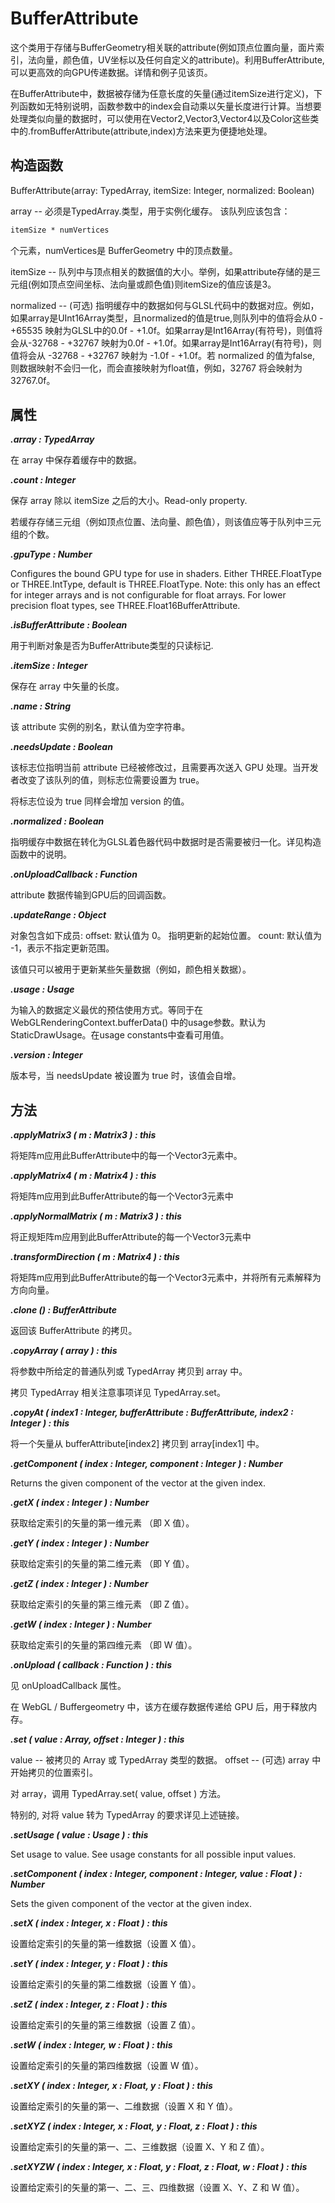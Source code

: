 # BufferAttribute

这个类用于存储与BufferGeometry相关联的attribute(例如顶点位置向量，面片索引，法向量，颜色值，UV坐标以及任何自定义的attribute)。利用BufferAttribute, 可以更高效的向GPU传递数据。详情和例子见该页。

在BufferAttribute中，数据被存储为任意长度的矢量(通过itemSize进行定义)，下列函数如无特别说明，函数参数中的index会自动乘以矢量长度进行计算。当想要处理类似向量的数据时，可以使用在Vector2,Vector3,Vector4以及Color这些类中的.fromBufferAttribute(attribute,index)方法来更为便捷地处理。

## 构造函数

BufferAttribute(array: TypedArray, itemSize: Integer, normalized: Boolean)

array -- 必须是TypedArray.类型，用于实例化缓存。
该队列应该包含：

```md
itemSize * numVertices
```

个元素，numVertices是 BufferGeometry 中的顶点数量。

itemSize -- 队列中与顶点相关的数据值的大小。举例，如果attribute存储的是三元组(例如顶点空间坐标、法向量或颜色值)则itemSize的值应该是3。

normalized -- (可选) 指明缓存中的数据如何与GLSL代码中的数据对应。例如，如果array是UInt16Array类型，且normalized的值是true,则队列中的值将会从0 - +65535 映射为GLSL中的0.0f - +1.0f。如果array是Int16Array(有符号)，则值将会从-32768 - +32767 映射为0.0f - +1.0f。如果array是Int16Array(有符号)，则值将会从 -32768 - +32767 映射为 -1.0f - +1.0f。若 normalized 的值为false, 则数据映射不会归一化，而会直接映射为float值，例如，32767 将会映射为 32767.0f。

## 属性

***.array : TypedArray***

在 array 中保存着缓存中的数据。

***.count : Integer***

保存 array 除以 itemSize 之后的大小。Read-only property.

若缓存存储三元组（例如顶点位置、法向量、颜色值），则该值应等于队列中三元组的个数。

***.gpuType : Number***

Configures the bound GPU type for use in shaders. Either THREE.FloatType or THREE.IntType, default is THREE.FloatType. Note: this only has an effect for integer arrays and is not configurable for float arrays. For lower precision float types, see THREE.Float16BufferAttribute.

***.isBufferAttribute : Boolean***

用于判断对象是否为BufferAttribute类型的只读标记.

***.itemSize : Integer***

保存在 array 中矢量的长度。

***.name : String***

该 attribute 实例的别名，默认值为空字符串。

***.needsUpdate : Boolean***

该标志位指明当前 attribute 已经被修改过，且需要再次送入 GPU 处理。当开发者改变了该队列的值，则标志位需要设置为 true。

将标志位设为 true 同样会增加 version 的值。

***.normalized : Boolean***

指明缓存中数据在转化为GLSL着色器代码中数据时是否需要被归一化。详见构造函数中的说明。

***.onUploadCallback : Function***

attribute 数据传输到GPU后的回调函数。

***.updateRange : Object***

对象包含如下成员:
offset: 默认值为 0。 指明更新的起始位置。
count: 默认值为 -1，表示不指定更新范围。

该值只可以被用于更新某些矢量数据（例如，颜色相关数据）。

***.usage : Usage***

为输入的数据定义最优的预估使用方式。等同于在WebGLRenderingContext.bufferData() 中的usage参数。默认为StaticDrawUsage。在usage constants中查看可用值。

***.version : Integer***

版本号，当 needsUpdate 被设置为 true 时，该值会自增。

## 方法

***.applyMatrix3 ( m : Matrix3 ) : this***

将矩阵m应用此BufferAttribute中的每一个Vector3元素中。

***.applyMatrix4 ( m : Matrix4 ) : this***

将矩阵m应用到此BufferAttribute的每一个Vector3元素中

***.applyNormalMatrix ( m : Matrix3 ) : this***

将正规矩阵m应用到此BufferAttribute的每一个Vector3元素中

***.transformDirection ( m : Matrix4 ) : this***

将矩阵m应用到此BufferAttribute的每一个Vector3元素中，并将所有元素解释为方向向量。

***.clone () : BufferAttribute***

返回该 BufferAttribute 的拷贝。

***.copyArray ( array ) : this***

将参数中所给定的普通队列或 TypedArray 拷贝到 array 中。

拷贝 TypedArray 相关注意事项详见 TypedArray.set。

***.copyAt ( index1 : Integer, bufferAttribute : BufferAttribute, index2 : Integer ) : this***

将一个矢量从 bufferAttribute[index2] 拷贝到 array[index1] 中。

***.getComponent ( index : Integer, component : Integer ) : Number***

Returns the given component of the vector at the given index.

***.getX ( index : Integer ) : Number***

获取给定索引的矢量的第一维元素 （即 X 值）。

***.getY ( index : Integer ) : Number***

获取给定索引的矢量的第二维元素 （即 Y 值）。

***.getZ ( index : Integer ) : Number***

获取给定索引的矢量的第三维元素 （即 Z 值）。

***.getW ( index : Integer ) : Number***

获取给定索引的矢量的第四维元素 （即 W 值）。

***.onUpload ( callback : Function ) : this***

见 onUploadCallback 属性。

在 WebGL / Buffergeometry 中，该方在缓存数据传递给 GPU 后，用于释放内存。

***.set ( value : Array, offset : Integer ) : this***

value -- 被拷贝的 Array 或 TypedArray 类型的数据。
offset -- (可选) array 中开始拷贝的位置索引。

对 array，调用 TypedArray.set( value, offset ) 方法。

特别的, 对将 value 转为 TypedArray 的要求详见上述链接。

***.setUsage ( value : Usage ) : this***

Set usage to value. See usage constants for all possible input values.

***.setComponent ( index : Integer, component : Integer, value : Float ) : Number***

Sets the given component of the vector at the given index.

***.setX ( index : Integer, x : Float ) : this***

设置给定索引的矢量的第一维数据（设置 X 值）。

***.setY ( index : Integer, y : Float ) : this***

设置给定索引的矢量的第二维数据（设置 Y 值）。

***.setZ ( index : Integer, z : Float ) : this***

设置给定索引的矢量的第三维数据（设置 Z 值）。

***.setW ( index : Integer, w : Float ) : this***

设置给定索引的矢量的第四维数据（设置 W 值）。

***.setXY ( index : Integer, x : Float, y : Float ) : this***

设置给定索引的矢量的第一、二维数据（设置 X 和 Y 值）。

***.setXYZ ( index : Integer, x : Float, y : Float, z : Float ) : this***

设置给定索引的矢量的第一、二、三维数据（设置 X、Y 和 Z 值）。

***.setXYZW ( index : Integer, x : Float, y : Float, z : Float, w : Float ) : this***

设置给定索引的矢量的第一、二、三、四维数据（设置 X、Y、Z 和 W 值）。